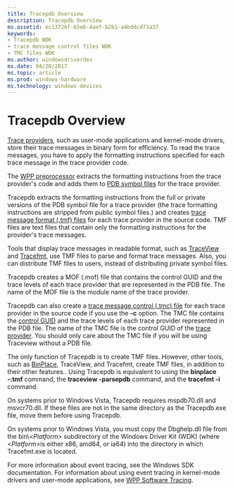 ```yaml
---
title: Tracepdb Overview
description: Tracepdb Overview
ms.assetid: ec13726f-65e6-4aef-b2b1-a4bddcd73a37
keywords:
- Tracepdb WDK
- trace message control files WDK
- TMC files WDK
ms.author: windowsdriverdev
ms.date: 04/20/2017
ms.topic: article
ms.prod: windows-hardware
ms.technology: windows-devices
---
```


# Tracepdb Overview


[Trace providers](trace-provider.md), such as user-mode applications and kernel-mode drivers, store their trace messages in binary form for efficiency. To read the trace messages, you have to apply the formatting instructions specified for each trace message in the trace provider code.

The [WPP preprocessor](wpp-preprocessor.md) extracts the formatting instructions from the trace provider's code and adds them to [PDB symbol files](pdb-symbol-files.md) for the trace provider.

Tracepdb extracts the formatting instructions from the full or private versions of the PDB symbol file for a trace provider (the trace formatting instructions are stripped from public symbol files.) and creates [trace message format (.tmf) files](trace-message-format-file.md) for each trace provider in the source code. TMF files are text files that contain only the formatting instructions for the provider's trace messages.

Tools that display trace messages in readable format, such as [TraceView](traceview.md) and [Tracefmt](tracefmt.md), use TMF files to parse and format trace messages. Also, you can distribute TMF files to users, instead of distributing private symbol files.

Tracepdb creates a MOF (.mof) file that contains the control GUID and the trace levels of each trace provider that are represented in the PDB file. The name of the MOF file is the module name of the trace provider.

Tracepdb can also create a [trace message control (.tmc) file](trace-message-control-file.md) for each trace provider in the source code if you use the **-c** option. The TMC file contains the [control GUID](control-guid.md) and the trace levels of each trace provider represented in the PDB file. The name of the TMC file is the control GUID of the [trace provider](trace-provider.md). You should only care about the TMC file if you will be using Traceview without a PDB file.

The only function of Tracepdb is to create TMF files. However, other tools, such as [BinPlace](binplace.md), TraceView, and Tracefmt, create TMF files, in addition to their other features.. Using Tracepdb is equivalent to using the **binplace -:tmf** command, the **traceview -parsepdb** command, and the **tracefmt -i** command.

On systems prior to Windows Vista, Tracepdb requires mspdb70.dll and msvcr70.dll. If these files are not in the same directory as the Tracepdb.exe file, move them before using Tracepdb.

On systems prior to Windows Vista, you must copy the Dbghelp.dll file from the bin\\&lt;*Platform*&gt; subdirectory of the Windows Driver Kit (WDK) (where &lt;*Platform*&gt;is either x86, amd64, or ia64) into the directory in which Tracefmt.exe is located.

For more information about event tracing, see the Windows SDK documentation. For information about using event tracing in kernel-mode drivers and user-mode applications, see [WPP Software Tracing](wpp-software-tracing.md).

 

 






